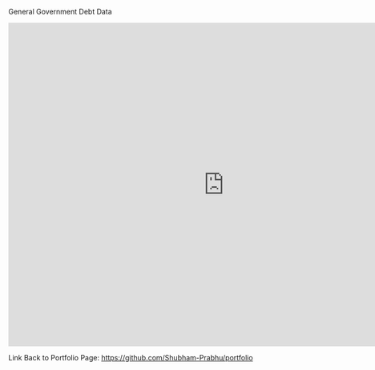 General Government Debt Data

<iframe src="https://data.oecd.org/chart/6Ohj" width="860" height="645" style="border: 0" mozallowfullscreen="true" webkitallowfullscreen="true" allowfullscreen="true">OECD Chart: General government debt, Total, % of GDP, Annual, 2018</iframe>


Link Back to Portfolio Page: https://github.com/Shubham-Prabhu/portfolio
